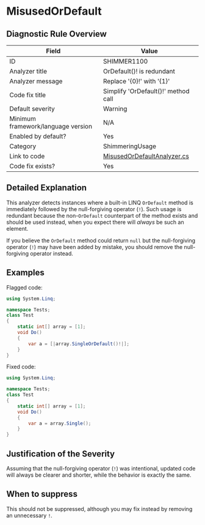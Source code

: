 # MisusedOrDefault

## Diagnostic Rule Overview

| Field                              | Value
|------------------------------------|-------
| ID                                 | SHIMMER1100
| Analyzer title                     | OrDefault()! is redundant
| Analyzer message                   | Replace '{0}!' with '{1}'
| Code fix title                     | Simplify 'OrDefault()!' method call
| Default severity                   | Warning
| Minimum framework/language version | N/A
| Enabled by default?                | Yes
| Category                           | ShimmeringUsage
| Link to code                       | [MisusedOrDefaultAnalyzer.cs](../../../src/Shimmering.Analyzers/UsageRules/MisusedOrDefault/MisusedOrDefaultAnalyzer.cs)
| Code fix exists?                   | Yes

## Detailed Explanation

This analyzer detects instances where a built-in LINQ `OrDefault` method is immediately followed by the null-forgiving operator (`!`). Such usage is redundant because the non-`OrDefault` counterpart of the method exists and should be used instead, when you expect there will _always_ be such an element.

If you believe the `OrDefault` method could return `null` but the null-forgiving operator (`!`) may have been added by mistake, you should remove the null-forgiving operator instead.

## Examples

Flagged code:
```cs
using System.Linq;

namespace Tests;
class Test
{
    static int[] array = [1];
    void Do()
    {
        var a = [|array.SingleOrDefault()!|];
    }
}
```

Fixed code:
```cs
using System.Linq;

namespace Tests;
class Test
{
    static int[] array = [1];
    void Do()
    {
        var a = array.Single();
    }
}

```

## Justification of the Severity

Assuming that the null-forgiving operator (`!`) was intentional, updated code will always be clearer and shorter, while the behavior is exactly the same.

## When to suppress

This should not be suppressed, although you may fix instead by removing an unnecessary `!`.
